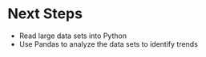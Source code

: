 # Next Steps

 - Read large data sets into Python
 - Use Pandas to analyze the data sets to identify trends